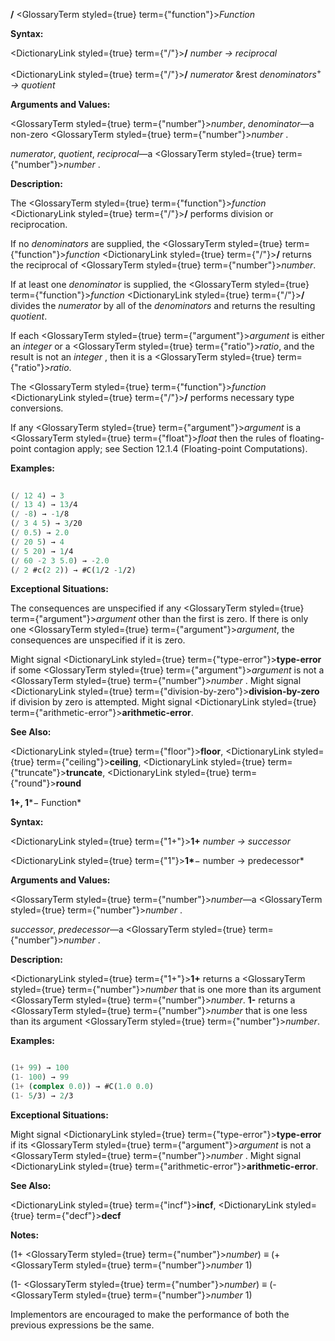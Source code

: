 **/** <GlossaryTerm styled={true} term={"function"}><i>Function</i></GlossaryTerm> 



**Syntax:** 



<DictionaryLink styled={true} term={"/"}><b>/</b></DictionaryLink> *number → reciprocal* 



<DictionaryLink styled={true} term={"/"}><b>/</b></DictionaryLink> *numerator* &amp;rest *denominators*<sup>+</sup> *→ quotient* 



**Arguments and Values:** 



<GlossaryTerm styled={true} term={"number"}><i>number</i></GlossaryTerm>, *denominator*—a non-zero <GlossaryTerm styled={true} term={"number"}><i>number</i></GlossaryTerm> . 



*numerator*, *quotient*, *reciprocal*—a <GlossaryTerm styled={true} term={"number"}><i>number</i></GlossaryTerm> . 



**Description:** 



The <GlossaryTerm styled={true} term={"function"}><i>function</i></GlossaryTerm> <DictionaryLink styled={true} term={"/"}><b>/</b></DictionaryLink> performs division or reciprocation. 



If no *denominators* are supplied, the <GlossaryTerm styled={true} term={"function"}><i>function</i></GlossaryTerm> <DictionaryLink styled={true} term={"/"}><b>/</b></DictionaryLink> returns the reciprocal of <GlossaryTerm styled={true} term={"number"}><i>number</i></GlossaryTerm>. 



If at least one *denominator* is supplied, the <GlossaryTerm styled={true} term={"function"}><i>function</i></GlossaryTerm> <DictionaryLink styled={true} term={"/"}><b>/</b></DictionaryLink> divides the *numerator* by all of the *denominators* and returns the resulting *quotient*. 



If each <GlossaryTerm styled={true} term={"argument"}><i>argument</i></GlossaryTerm> is either an *integer* or a <GlossaryTerm styled={true} term={"ratio"}><i>ratio</i></GlossaryTerm>, and the result is not an *integer* , then it is a <GlossaryTerm styled={true} term={"ratio"}><i>ratio</i></GlossaryTerm>. 



 



 



The <GlossaryTerm styled={true} term={"function"}><i>function</i></GlossaryTerm> <DictionaryLink styled={true} term={"/"}><b>/</b></DictionaryLink> performs necessary type conversions. 



If any <GlossaryTerm styled={true} term={"argument"}><i>argument</i></GlossaryTerm> is a <GlossaryTerm styled={true} term={"float"}><i>float</i></GlossaryTerm> then the rules of floating-point contagion apply; see Section 12.1.4 (Floating-point Computations). 



**Examples:**
```lisp
 
(/ 12 4) → 3 
(/ 13 4) → 13/4 
(/ -8) → -1/8 
(/ 3 4 5) → 3/20 
(/ 0.5) → 2.0 
(/ 20 5) → 4 
(/ 5 20) → 1/4 
(/ 60 -2 3 5.0) → -2.0 
(/ 2 #c(2 2)) → #C(1/2 -1/2) 

```
**Exceptional Situations:** 



The consequences are unspecified if any <GlossaryTerm styled={true} term={"argument"}><i>argument</i></GlossaryTerm> other than the first is zero. If there is only one <GlossaryTerm styled={true} term={"argument"}><i>argument</i></GlossaryTerm>, the consequences are unspecified if it is zero. 



Might signal <DictionaryLink styled={true} term={"type-error"}><b>type-error</b></DictionaryLink> if some <GlossaryTerm styled={true} term={"argument"}><i>argument</i></GlossaryTerm> is not a <GlossaryTerm styled={true} term={"number"}><i>number</i></GlossaryTerm> . Might signal <DictionaryLink styled={true} term={"division-by-zero"}><b>division-by-zero</b></DictionaryLink> if division by zero is attempted. Might signal <DictionaryLink styled={true} term={"arithmetic-error"}><b>arithmetic-error</b></DictionaryLink>. 



**See Also:** 



<DictionaryLink styled={true} term={"floor"}><b>floor</b></DictionaryLink>, <DictionaryLink styled={true} term={"ceiling"}><b>ceiling</b></DictionaryLink>, <DictionaryLink styled={true} term={"truncate"}><b>truncate</b></DictionaryLink>, <DictionaryLink styled={true} term={"round"}><b>round</b></DictionaryLink> 



**1+, 1***− Function* 



**Syntax:** 



<DictionaryLink styled={true} term={"1+"}><b>1+</b></DictionaryLink> *number → successor* 



<DictionaryLink styled={true} term={"1"}><b>1*</b></DictionaryLink>− number → predecessor* 



**Arguments and Values:** 



<GlossaryTerm styled={true} term={"number"}><i>number</i></GlossaryTerm>—a <GlossaryTerm styled={true} term={"number"}><i>number</i></GlossaryTerm> . 



*successor*, *predecessor*—a <GlossaryTerm styled={true} term={"number"}><i>number</i></GlossaryTerm> . 



**Description:** 



<DictionaryLink styled={true} term={"1+"}><b>1+</b></DictionaryLink> returns a <GlossaryTerm styled={true} term={"number"}><i>number</i></GlossaryTerm> that is one more than its argument <GlossaryTerm styled={true} term={"number"}><i>number</i></GlossaryTerm>. **1-** returns a <GlossaryTerm styled={true} term={"number"}><i>number</i></GlossaryTerm> that is one less than its argument <GlossaryTerm styled={true} term={"number"}><i>number</i></GlossaryTerm>. 







 



 



**Examples:**
```lisp

(1+ 99) → 100 
(1- 100) → 99 
(1+ (complex 0.0)) → #C(1.0 0.0) 
(1- 5/3) → 2/3 

```
**Exceptional Situations:** 



Might signal <DictionaryLink styled={true} term={"type-error"}><b>type-error</b></DictionaryLink> if its <GlossaryTerm styled={true} term={"argument"}><i>argument</i></GlossaryTerm> is not a <GlossaryTerm styled={true} term={"number"}><i>number</i></GlossaryTerm> . Might signal <DictionaryLink styled={true} term={"arithmetic-error"}><b>arithmetic-error</b></DictionaryLink>. 



**See Also:** 



<DictionaryLink styled={true} term={"incf"}><b>incf</b></DictionaryLink>, <DictionaryLink styled={true} term={"decf"}><b>decf</b></DictionaryLink> 



**Notes:** 



(1+ <GlossaryTerm styled={true} term={"number"}><i>number</i></GlossaryTerm>) *≡* (+ <GlossaryTerm styled={true} term={"number"}><i>number</i></GlossaryTerm> 1) 



(1- <GlossaryTerm styled={true} term={"number"}><i>number</i></GlossaryTerm>) *≡* (- <GlossaryTerm styled={true} term={"number"}><i>number</i></GlossaryTerm> 1) 



Implementors are encouraged to make the performance of both the previous expressions be the same. 



